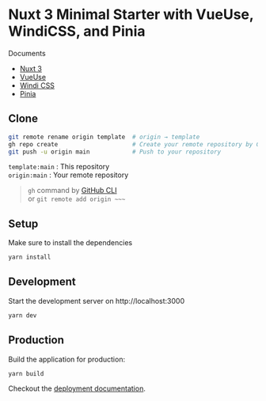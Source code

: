 # Nuxt 3 Minimal Starter with VueUse, WindiCSS, and Pinia

Documents

* [Nuxt 3](https://v3.nuxtjs.org)
* [VueUse](https://vueuse.org/)
* [Windi CSS](https://windicss.org/)
* [Pinia](https://pinia.esm.dev/)

## Clone

```bash
git remote rename origin template  # origin → template
gh repo create                     # Create your remote repository by GitHub CLI
git push -u origin main            # Push to your repository
```

`template:main` : This repository  
`origin:main` : Your remote repository

> `gh` command by [GitHub CLI](https://cli.github.com/)  
> or `git remote add origin ~~~`

## Setup

Make sure to install the dependencies

```bash
yarn install
```

## Development

Start the development server on http://localhost:3000

```bash
yarn dev
```

## Production

Build the application for production:

```bash
yarn build
```

Checkout the [deployment documentation](https://v3.nuxtjs.org/guide/deploy/).